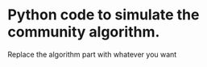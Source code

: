 # Python code to simulate the community algorithm.

Replace the algorithm part with whatever you want
